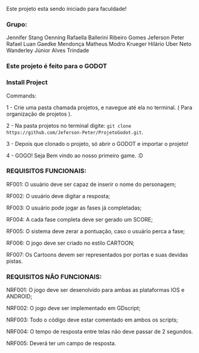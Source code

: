 Este projeto esta sendo iniciado para faculdade!

### Grupo:
Jennifer Stang Oenning
Rafaella Ballerini Ribeiro Gomes
Jeferson Peter
Rafael Luan Gaedke Mendonça
Matheus Modro Krueger
Hilário Uber Neto
Wanderley Júnior Alves Trindade

### Este projeto é feito para o GODOT

### Install Project

Commands:

1 - Crie uma pasta chamada projetos, e navegue até ela no terminal. ( Para organização de projetos ).

2 - Na pasta projetos no terminal digite: `git clone https://github.com/Jeferson-Peter/ProjetoGodot.git`.

3 - Depois que clonado o projeto, só abrir o GODOT e importar o projeto! 

4 - GOGO! Seja Bem vindo ao nosso primeiro game. :D

### REQUISITOS FUNCIONAIS:
RF001: O usuário deve ser capaz de inserir o nome do personagem;

RF002: O usuário deve digitar a resposta;

RF003: O usuário pode jogar as fases já completadas;

RF004: A cada fase completa deve ser gerado um SCORE;

RF005: O sistema deve zerar a pontuação, caso o usuário perca a fase;

RF006: O jogo deve ser criado no estilo CARTOON;

RF007: Os Cartoons devem ser representados por portas e suas devidas pistas.

### REQUISITOS NÃO FUNCIONAIS:
NRF001: O jogo deve ser desenolvido para ambas as plataformas IOS e ANDROID;

NRF002: O jogo deve ser implementado em GDscript;

NRF003: Todo o código deve estar comentado em ambos os scripts;

NRF004: O tempo de resposta entre telas não deve passar de 2 segundos.

NRF005: Deverá ter um campo de resposta.
